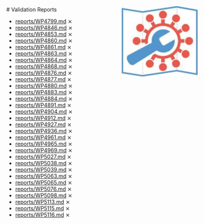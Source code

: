 <img style="float: right; width: 200px" src="logo.png" />
# Validation Reports

* [reports/WP4799.md](reports/WP4799.md) ⨯
* [reports/WP4846.md](reports/WP4846.md) ⨯
* [reports/WP4853.md](reports/WP4853.md) ⨯
* [reports/WP4860.md](reports/WP4860.md) ⨯
* [reports/WP4861.md](reports/WP4861.md) ⨯
* [reports/WP4863.md](reports/WP4863.md) ⨯
* [reports/WP4864.md](reports/WP4864.md) ⨯
* [reports/WP4868.md](reports/WP4868.md) ⨯
* [reports/WP4876.md](reports/WP4876.md) ⨯
* [reports/WP4877.md](reports/WP4877.md) ⨯
* [reports/WP4880.md](reports/WP4880.md) ⨯
* [reports/WP4883.md](reports/WP4883.md) ⨯
* [reports/WP4884.md](reports/WP4884.md) ⨯
* [reports/WP4891.md](reports/WP4891.md) ⨯
* [reports/WP4904.md](reports/WP4904.md) ⨯
* [reports/WP4912.md](reports/WP4912.md) ⨯
* [reports/WP4927.md](reports/WP4927.md) ⨯
* [reports/WP4936.md](reports/WP4936.md) ⨯
* [reports/WP4961.md](reports/WP4961.md) ⨯
* [reports/WP4965.md](reports/WP4965.md) ⨯
* [reports/WP4969.md](reports/WP4969.md) ⨯
* [reports/WP5027.md](reports/WP5027.md) ⨯
* [reports/WP5038.md](reports/WP5038.md) ⨯
* [reports/WP5039.md](reports/WP5039.md) ⨯
* [reports/WP5063.md](reports/WP5063.md) ⨯
* [reports/WP5065.md](reports/WP5065.md) ⨯
* [reports/WP5076.md](reports/WP5076.md) ⨯
* [reports/WP5098.md](reports/WP5098.md) ⨯
* [reports/WP5113.md](reports/WP5113.md) ⨯
* [reports/WP5115.md](reports/WP5115.md) ⨯
* [reports/WP5116.md](reports/WP5116.md) ⨯
